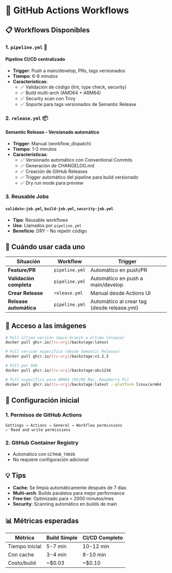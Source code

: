 # 🚀 GitHub Actions Workflows

## 📋 Workflows Disponibles

### 1. `pipeline.yml` 🔄

#### Pipeline CI/CD centralizado

- **Trigger**: Push a main/develop, PRs, tags versionados
- **Tiempo**: 6-8 minutos
- **Características**:
  - ✅ Validación de código (lint, type check, security)
  - ✅ Build multi-arch (AMD64 + ARM64)
  - ✅ Security scan con Trivy
  - ✅ Soporte para tags versionados de Semantic Release

### 2. `release.yml` 📦

#### Semantic Release - Versionado automático

- **Trigger**: Manual (workflow_dispatch)
- **Tiempo**: 1-2 minutos
- **Características**:
  - ✅ Versionado automático con Conventional Commits
  - ✅ Generación de CHANGELOG.md
  - ✅ Creación de GitHub Releases
  - ✅ Trigger automático del pipeline para build versionado
  - ✅ Dry run mode para preview

### 3. Reusable Jobs

#### `validate-job.yml`, `build-job.yml`, `security-job.yml`

- **Tipo**: Reusable workflows
- **Uso**: Llamados por `pipeline.yml`
- **Beneficio**: DRY - No repetir código

## 🎯 Cuándo usar cada uno

| Situación | Workflow | Trigger |
|-----------|----------|---------|
| **Feature/PR** | `pipeline.yml` | Automático en push/PR |
| **Validación completa** | `pipeline.yml` | Automático en push a main/develop |
| **Crear Release** | `release.yml` | Manual desde Actions UI |
| **Release automática** | `pipeline.yml` | Automático al crear tag (desde release.yml) |

## 🐳 Acceso a las imágenes

```bash
# Pull última versión (main branch o último release)
docker pull ghcr.io/[tu-org]/backstage:latest

# Pull versión específica (desde Semantic Release)
docker pull ghcr.io/[tu-org]/backstage:v1.2.3

# Pull por SHA
docker pull ghcr.io/[tu-org]/backstage:abc1234

# Pull específico para ARM64 (M1/M2 Mac, Raspberry Pi)
docker pull ghcr.io/[tu-org]/backstage:latest --platform linux/arm64
```

## 🔧 Configuración inicial

### 1. Permisos de GitHub Actions

```text
Settings → Actions → General → Workflow permissions
✅ Read and write permissions
```

### 2. GitHub Container Registry

- Automático con `GITHUB_TOKEN`
- No requiere configuración adicional

## 💡 Tips

- **Cache**: Se limpia automáticamente después de 7 días
- **Multi-arch**: Builds paralelos para mejor performance
- **Free tier**: Optimizado para < 2000 minutos/mes
- **Security**: Scanning automático en builds de main

## 📊 Métricas esperadas

| Métrica | Build Simple | CI/CD Completo |
|---------|-------------|----------------|
| Tiempo inicial | 5-7 min | 10-12 min |
| Con cache | 3-4 min | 8-10 min |
| Costo/build | ~$0.03 | ~$0.10 |
